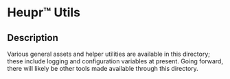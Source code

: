 # Heupr&trade; Utils

## Description

Various general assets and helper utilities are available in this directory;
these include logging and configuration variables at present. Going forward,
there will likely be other tools made available through this directory.  
